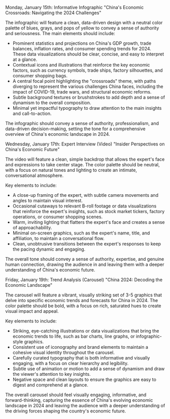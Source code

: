 Monday, January 15th: Informative Infographic
"China's Economic Crossroads: Navigating the 2024 Challenges"

The infographic will feature a clean, data-driven design with a neutral color palette of blues, grays, and pops of yellow to convey a sense of authority and seriousness. The main elements should include:

- Prominent statistics and projections on China's GDP growth, trade balances, inflation rates, and consumer spending trends for 2024. These data visualizations should be clear, concise, and easy to interpret at a glance.
- Contextual icons and illustrations that reinforce the key economic factors, such as currency symbols, trade ships, factory silhouettes, and consumer shopping bags.
- A central focal point highlighting the "crossroads" theme, with paths diverging to represent the various challenges China faces, including the impact of COVID-19, trade wars, and structural economic reforms.
- Subtle background textures or brushstrokes to add depth and a sense of dynamism to the overall composition.
- Minimal yet impactful typography to draw attention to the main insights and call-to-action.

The infographic should convey a sense of authority, professionalism, and data-driven decision-making, setting the tone for a comprehensive overview of China's economic landscape in 2024.

Wednesday, January 17th: Expert Interview (Video)
"Insider Perspectives on China's Economic Future"

The video will feature a clean, simple backdrop that allows the expert's face and expressions to take center stage. The color palette should be neutral, with a focus on natural tones and lighting to create an intimate, conversational atmosphere.

Key elements to include:
- A close-up framing of the expert, with subtle camera movements and angles to maintain visual interest.
- Occasional cutaways to relevant B-roll footage or data visualizations that reinforce the expert's insights, such as stock market tickers, factory operations, or consumer shopping scenes.
- Warm, inviting lighting that flatters the expert's face and creates a sense of approachability.
- Minimal on-screen graphics, such as the expert's name, title, and affiliation, to maintain a conversational flow.
- Clean, unobtrusive transitions between the expert's responses to keep the pacing dynamic and engaging.

The overall tone should convey a sense of authority, expertise, and genuine human connection, drawing the audience in and leaving them with a deeper understanding of China's economic future.

Friday, January 19th: Trend Analysis (Carousel)
"China 2024: Decoding the Economic Landscape"

The carousel will feature a vibrant, visually striking set of 3-5 graphics that delve into specific economic trends and forecasts for China in 2024. The color palette should be bold, with a focus on rich, saturated hues to create visual impact and appeal.

Key elements to include:
- Striking, eye-catching illustrations or data visualizations that bring the economic trends to life, such as bar charts, line graphs, or infographic-style graphics.
- Consistent use of iconography and brand elements to maintain a cohesive visual identity throughout the carousel.
- Carefully curated typography that is both informative and visually engaging, with a focus on clear hierarchy and legibility.
- Subtle use of animation or motion to add a sense of dynamism and draw the viewer's attention to key insights.
- Negative space and clean layouts to ensure the graphics are easy to digest and comprehend at a glance.

The overall carousel should feel visually engaging, informative, and forward-thinking, capturing the essence of China's evolving economic landscape in 2024 and leaving the audience with a deeper understanding of the driving forces shaping the country's economic future.